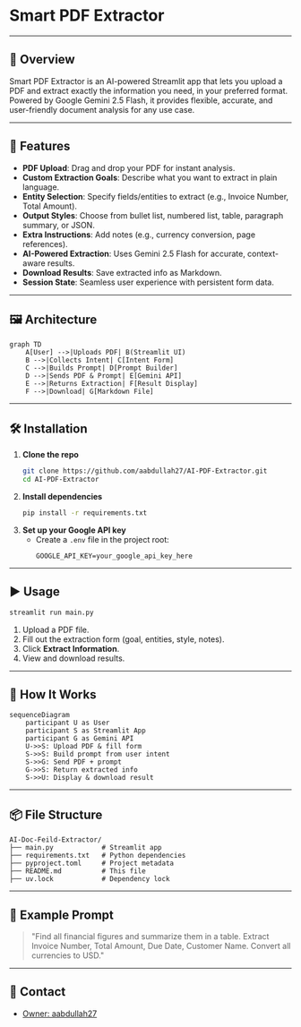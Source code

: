# Smart PDF Extractor
---

## 🚀 Overview

Smart PDF Extractor is an AI-powered Streamlit app that lets you upload a PDF and extract exactly the information you need, in your preferred format. Powered by Google Gemini 2.5 Flash, it provides flexible, accurate, and user-friendly document analysis for any use case.

---

## 🧩 Features

- **PDF Upload**: Drag and drop your PDF for instant analysis.
- **Custom Extraction Goals**: Describe what you want to extract in plain language.
- **Entity Selection**: Specify fields/entities to extract (e.g., Invoice Number, Total Amount).
- **Output Styles**: Choose from bullet list, numbered list, table, paragraph summary, or JSON.
- **Extra Instructions**: Add notes (e.g., currency conversion, page references).
- **AI-Powered Extraction**: Uses Gemini 2.5 Flash for accurate, context-aware results.
- **Download Results**: Save extracted info as Markdown.
- **Session State**: Seamless user experience with persistent form data.

---

## 🖼️ Architecture

```mermaid
graph TD
    A[User] -->|Uploads PDF| B(Streamlit UI)
    B -->|Collects Intent| C[Intent Form]
    C -->|Builds Prompt| D[Prompt Builder]
    D -->|Sends PDF & Prompt| E[Gemini API]
    E -->|Returns Extraction| F[Result Display]
    F -->|Download| G[Markdown File]
```

---

## 🛠️ Installation

1. **Clone the repo**
   ```bash
   git clone https://github.com/aabdullah27/AI-PDF-Extractor.git
   cd AI-PDF-Extractor
   ```
2. **Install dependencies**
   ```bash
   pip install -r requirements.txt
   ```
3. **Set up your Google API key**
   - Create a `.env` file in the project root:
     ```env
     GOOGLE_API_KEY=your_google_api_key_here
     ```

---

## ▶️ Usage

```bash
streamlit run main.py
```

1. Upload a PDF file.
2. Fill out the extraction form (goal, entities, style, notes).
3. Click **Extract Information**.
4. View and download results.

---

## 🧠 How It Works

```mermaid
sequenceDiagram
    participant U as User
    participant S as Streamlit App
    participant G as Gemini API
    U->>S: Upload PDF & fill form
    S->>S: Build prompt from user intent
    S->>G: Send PDF + prompt
    G->>S: Return extracted info
    S->>U: Display & download result
```

---

## 📦 File Structure

```
AI-Doc-Feild-Extractor/
├── main.py            # Streamlit app
├── requirements.txt   # Python dependencies
├── pyproject.toml     # Project metadata
├── README.md          # This file
├── uv.lock            # Dependency lock
```

---

## 📝 Example Prompt

> "Find all financial figures and summarize them in a table. Extract Invoice Number, Total Amount, Due Date, Customer Name. Convert all currencies to USD."

---

## 📧 Contact
- [Owner: aabdullah27](https://github.com/aabdullah27)
